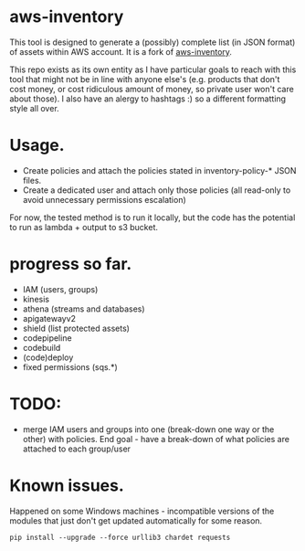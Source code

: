 # aws-inventory
This tool is designed to generate a (possibly) complete list (in JSON format) of assets within AWS account.
It is a fork of [aws-inventory](https://github.com/janiko71/aws-inventory/).

This repo exists as its own entity as I have particular goals to reach with this tool that might not be in line with anyone else's (e.g. products that don't cost money, or cost ridiculous amount of money, so private user won't care about those).
I also have an alergy to hashtags :) so a different formatting style all over.

# Usage.
* Create policies and attach the policies stated in inventory-policy-\* JSON files.
* Create a dedicated user and attach only those policies (all read-only to avoid unnecessary permissions escalation)

For now, the tested method is to run it locally, but the code has the potential to run as lambda + output to s3 bucket.

# progress so far.
* IAM (users, groups)
* kinesis
* athena (streams and databases)
* apigatewayv2
* shield (list protected assets)
* codepipeline
* codebuild
* (code)deploy
* fixed permissions (sqs.\*)

# TODO:
* merge IAM users and groups into one (break-down one way or the other) with policies. End goal - have a break-down of what policies are attached to each group/user


# Known issues.
Happened on some Windows machines - incompatible versions of the modules that just don't get updated automatically for some reason.

```
pip install --upgrade --force urllib3 chardet requests
```
